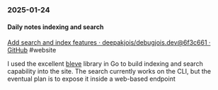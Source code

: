 ### 2025-01-24
#### Daily notes indexing and search
[Add search and index features · deepakjois/debugjois.dev@6f3c661 · GitHub](https://github.com/deepakjois/debugjois.dev/commit/6f3c6613f594fe78d600d3aeeafbd76d96f91e1a) #website 

I used the excellent [bleve](https://github.com/blevesearch) library in Go to build indexing and search capability into the site. The search currently works on the CLI, but the eventual plan is to expose it inside a web-based endpoint

